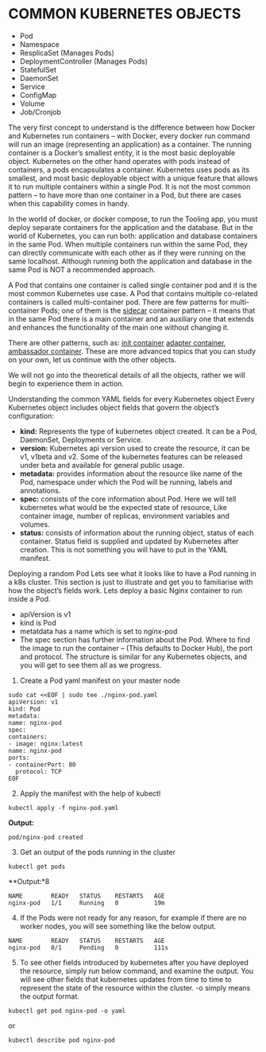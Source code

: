 # COMMON KUBERNETES OBJECTS

- Pod
- Namespace
- ResplicaSet (Manages Pods)
- DeploymentController (Manages Pods)
- StatefulSet
- DaemonSet
- Service
- ConfigMap
- Volume
- Job/Cronjob


The very first concept to understand is the difference between how Docker and Kubernetes run containers – with Docker, every docker 
run command will run an image (representing an application) as a container. The running container is a Docker’s smallest entity,
it is the most basic deployable object. Kubernetes on the other hand operates with pods instead of containers, a pods encapsulates
a container. Kubernetes uses pods as its smallest, and most basic deployable object with a unique feature that allows it to run
multiple containers within a single Pod. It is not the most common pattern – to have more than one container in a Pod, but there 
are cases when this capability comes in handy.

In the world of docker, or docker compose, to run the Tooling app, you must deploy separate containers for the application and the
database. But in the world of Kubernetes, you can run both: application and database containers in the same Pod. When multiple
containers run within the same Pod, they can directly communicate with each other as if they were running on the same localhost.
Although running both the application and database in the same Pod is NOT a recommended approach.

A Pod that contains one container is called single container pod and it is the most common Kubernetes use case. A Pod that contains
multiple co-related containers is called multi-container pod. There are few patterns for multi-container Pods; one of them is
the [sidecar](https://medium.com/bb-tutorials-and-thoughts/kubernetes-learn-sidecar-container-pattern-6d8c21f873d) container 
pattern – it means that in the same Pod there is a main container and an auxiliary one that extends and enhances the functionality 
of the main one without changing it.

There are other patterns, such as: [init container](https://medium.com/bb-tutorials-and-thoughts/kubernetes-learn-init-container-pattern-7a757742de6b) 
[adapter container](https://medium.com/bb-tutorials-and-thoughts/kubernetes-learn-adaptor-container-pattern-97674285983c), 
[ambassador container](https://medium.com/bb-tutorials-and-thoughts/kubernetes-learn-ambassador-container-pattern-bc2e1331bd3a). These
are more advanced topics that you can study on your own, let us continue with the other objects.

We will not go into the theoretical details of all the objects, rather we will begin to experience them in action.

Understanding the common YAML fields for every Kubernetes object
Every Kubernetes object includes object fields that govern the object’s configuration:


- **kind:** Represents the type of kubernetes object created. It can be a Pod, DaemonSet, Deployments or Service.
- **version:** Kubernetes api version used to create the resource, it can be v1, v1beta and v2. Some of the kubernetes features 
can be released under beta and available for general public usage.
- **metadata:** provides information about the resource like name of the Pod, namespace under which the Pod will be running,
labels and annotations.
- **spec:** consists of the core information about Pod. Here we will tell kubernetes what would be the expected state of resource, 
Like container image, number of replicas, environment variables and volumes.
- **status:** consists of information about the running object, status of each container. Status field is supplied and updated by 
Kubernetes after creation. This is not something you will have to put in the YAML manifest.


Deploying a random Pod
Lets see what it looks like to have a Pod running in a k8s cluster. This section is just to illustrate and get you to familiarise
with how the object’s fields work. Lets deploy a basic Nginx container to run inside a Pod.

- apiVersion is v1
- kind is Pod
- metatdata has a name which is set to nginx-pod
- The spec section has further information about the Pod. Where to find the image to run the container – (This defaults to Docker Hub),
 the port and protocol.
The structure is similar for any Kubernetes objects, and you will get to see them all as we progress.

1. Create a Pod yaml manifest on your master node

```
sudo cat <<EOF | sudo tee ./nginx-pod.yaml
apiVersion: v1
kind: Pod
metadata:
name: nginx-pod
spec:
containers:
- image: nginx:latest
name: nginx-pod
ports:
- containerPort: 80
  protocol: TCP
EOF
```

2. Apply the manifest with the help of kubectl

```
kubectl apply -f nginx-pod.yaml
```

**Output:**

```
pod/nginx-pod created
```

3. Get an output of the pods running in the cluster

```
kubectl get pods
```

**Output:*8
```
NAME        READY   STATUS    RESTARTS   AGE
nginx-pod   1/1     Running   0          19m
```

4. If the Pods were not ready for any reason, for example if there are no worker nodes, you will see something like the below output.

```
NAME        READY   STATUS    RESTARTS   AGE
nginx-pod   0/1     Pending   0          111s
```

5. To see other fields introduced by kubernetes after you have deployed the resource, simply run below command, and examine the
output. You will see other fields that kubernetes updates from time to time to represent the state of the resource within the
cluster. -o simply means the output format.

```
kubectl get pod nginx-pod -o yaml 
```

or

```
kubectl describe pod nginx-pod
```

